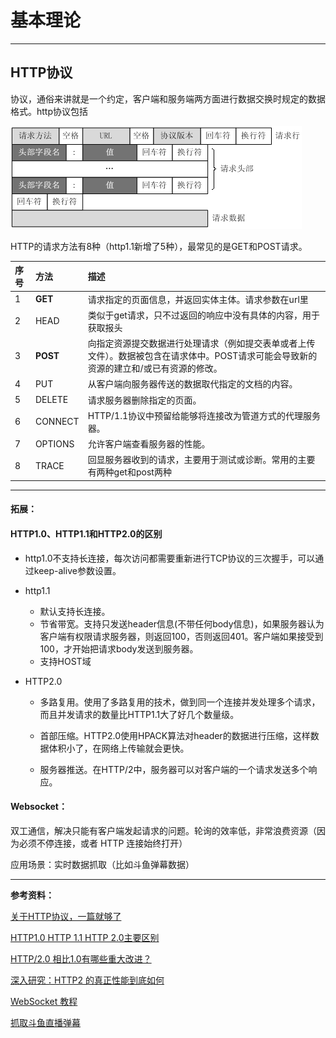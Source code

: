 # 基本理论

---

## HTTP协议

协议，通俗来讲就是一个约定，客户端和服务端两方面进行数据交换时规定的数据格式。http协议包括

![](/assets/http协议.png)

HTTP的请求方法有8种（http1.1新增了5种），最常见的是GET和POST请求。

| 序号 | 方法 | 描述 |
| :--- | :--- | :--- |
| 1 | **GET** | 请求指定的页面信息，并返回实体主体。请求参数在url里 |
| 2 | HEAD | 类似于get请求，只不过返回的响应中没有具体的内容，用于获取报头 |
| 3 | **POST** | 向指定资源提交数据进行处理请求（例如提交表单或者上传文件）。数据被包含在请求体中。POST请求可能会导致新的资源的建立和/或已有资源的修改。 |
| 4 | PUT | 从客户端向服务器传送的数据取代指定的文档的内容。 |
| 5 | DELETE | 请求服务器删除指定的页面。 |
| 6 | CONNECT | HTTP/1.1协议中预留给能够将连接改为管道方式的代理服务器。 |
| 7 | OPTIONS | 允许客户端查看服务器的性能。 |
| 8 | TRACE | 回显服务器收到的请求，主要用于测试或诊断。常用的主要有两种get和post两种 |

---

#### 拓展：

#### HTTP1.0、HTTP1.1和HTTP2.0的区别

* http1.0不支持长连接，每次访问都需要重新进行TCP协议的三次握手，可以通过keep-alive参数设置。

* http1.1

  * 默认支持长连接。
  * 节省带宽。支持只发送header信息\(不带任何body信息\)，如果服务器认为客户端有权限请求服务器，则返回100，否则返回401。客户端如果接受到100，才开始把请求body发送到服务器。
  * 支持HOST域

* HTTP2.0

  * 多路复用。使用了多路复用的技术，做到同一个连接并发处理多个请求，而且并发请求的数量比HTTP1.1大了好几个数量级。

  * 首部压缩。HTTP2.0使用HPACK算法对header的数据进行压缩，这样数据体积小了，在网络上传输就会更快。

  * 服务器推送。在HTTP/2中，服务器可以对客户端的一个请求发送多个响应。

#### **Websocket：**

双工通信，解决只能有客户端发起请求的问题。轮询的效率低，非常浪费资源（因为必须不停连接，或者 HTTP 连接始终打开）

应用场景：实时数据抓取（比如斗鱼弹幕数据）

---

**参考资料：**

[关于HTTP协议，一篇就够了](https://www.cnblogs.com/ranyonsue/p/5984001.html)

[HTTP1.0 HTTP 1.1 HTTP 2.0主要区别](https://blog.csdn.net/linsongbin1/article/details/54980801)

[HTTP/2.0 相比1.0有哪些重大改进？](https://www.zhihu.com/question/34074946)

[深入研究：HTTP2 的真正性能到底如何](https://segmentfault.com/a/1190000007219256)

[WebSocket 教程](http://www.ruanyifeng.com/blog/2017/05/websocket.html)

[抓取斗鱼直播弹幕](https://blog.csdn.net/bfboys/article/details/52853041)



